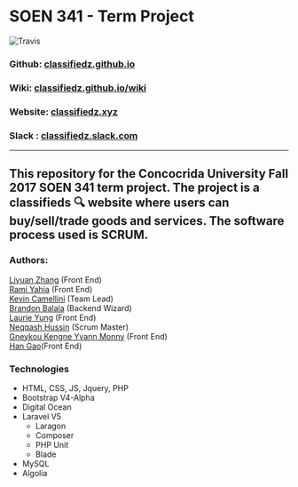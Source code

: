 # SOEN 341 - Term Project  
![Travis](https://travis-ci.org/classifiedz/classifiedz.github.io.svg?branch=master)  
### Github: [classifiedz.github.io](https://github.com/classifiedz/classifiedz.github.io)
### Wiki: [classifiedz.github.io/wiki](https://github.com/classifiedz/classifiedz.github.io/wiki)
### Website: [classifiedz.xyz](http://classifiedz.xyz)  
### Slack : [classifiedz.slack.com](https://classifiedz.slack.com/)  
---  
This repository for the Concocrida University Fall 2017 SOEN 341 term project. The project is a classifieds :mag: website where users can buy/sell/trade goods and services. The software process used is SCRUM.
---  
### Authors:  
[Liyuan Zhang](https://github.com/Swallow666) (Front End)  
[Rami Yahia](https://github.com/rami186) (Front End)  
[Kevin	Camellini](https://github.com/kcamcam) (Team Lead)  
[Brandon Balala](https://github.com/BrandonBalala) (Backend Wizard)  
[Laurie Yung](https://github.com/laurie-y) (Front End)  
[Neqqash Hussin](https://github.com/neqqash) (Scrum Master)  
[Gneykou Kengne	Yvann Monny](https://github.com/monnyy) (Front End)  
[Han Gao](https://github.com/HanGao2333)(Front End)  

### Technologies
- HTML, CSS, JS, Jquery, PHP
- Bootstrap V4-Alpha
- Digital Ocean
- Laravel V5
	- Laragon
	- Composer
	- PHP Unit
	- Blade 
- MySQL
- Algolia
